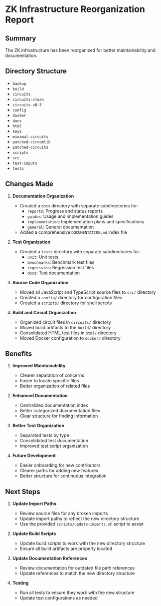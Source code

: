 # ZK Infrastructure Reorganization Report

## Summary

The ZK infrastructure has been reorganized for better maintainability and documentation.

## Directory Structure

- `backup`
- `build`
- `circuits`
- `circuits-clean`
- `circuits-v0.5`
- `config`
- `docker`
- `docs`
- `html`
- `keys`
- `minimal-circuits`
- `patched-circomlib`
- `patched-circuits`
- `scripts`
- `src`
- `test-inputs`
- `tests`

## Changes Made

1. **Documentation Organization**
   - Created a `docs` directory with separate subdirectories for:
     - `reports`: Progress and status reports
     - `guides`: Usage and implementation guides
     - `implementation`: Implementation plans and specifications
     - `general`: General documentation
   - Added a comprehensive `DOCUMENTATION.md` index file

2. **Test Organization**
   - Created a `tests` directory with separate subdirectories for:
     - `unit`: Unit tests
     - `benchmarks`: Benchmark test files
     - `regression`: Regression test files
     - `docs`: Test documentation

3. **Source Code Organization**
   - Moved all JavaScript and TypeScript source files to `src/` directory
   - Created a `config/` directory for configuration files
   - Created a `scripts/` directory for shell scripts

4. **Build and Circuit Organization**
   - Organized circuit files in `circuits/` directory
   - Moved build artifacts to the `build/` directory
   - Consolidated HTML test files in `html/` directory
   - Moved Docker configuration to `docker/` directory

## Benefits

1. **Improved Maintainability**
   - Clearer separation of concerns
   - Easier to locate specific files
   - Better organization of related files

2. **Enhanced Documentation**
   - Centralized documentation index
   - Better categorized documentation files
   - Clear structure for finding information

3. **Better Test Organization**
   - Separated tests by type
   - Consolidated test documentation
   - Improved test script organization

4. **Future Development**
   - Easier onboarding for new contributors
   - Clearer paths for adding new features
   - Better structure for continuous integration

## Next Steps

1. **Update Import Paths**
   - Review source files for any broken imports
   - Update import paths to reflect the new directory structure
   - Use the provided `scripts/update-imports.sh` script to assist

2. **Update Build Scripts**
   - Update build scripts to work with the new directory structure
   - Ensure all build artifacts are properly located

3. **Update Documentation References**
   - Review documentation for outdated file path references
   - Update references to match the new directory structure

4. **Testing**
   - Run all tests to ensure they work with the new structure
   - Update test configurations as needed

